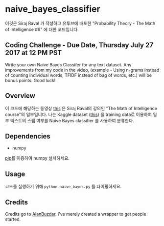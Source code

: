# naive_bayes_classifier
이것은 Siraj Raval 가 작성하고 유투브에 배포한 "Probability Theory - The Math of Intelligence #6" 에 대한 코드입니다.  


## Coding Challenge - Due Date, Thursday July 27 2017 at 12 PM PST

Write your own Naive Bayes Classifer for any text dataset. Any improvements from my code in the video, (example - Using n-grams instead of counting individual words, TFIDF instead of bag of words, etc.) will be bonus points. Good luck! 

## Overview

이 코드에 해당하는 동영상 [this](https://youtu.be/PrkiRVcrxOs) 은 Siraj Raval의 강의인 "The Math of Intelligence course"의 일부입니다. 나는 Kaggle dataset ([this](https://www.kaggle.com/uciml/sms-spam-collection-dataset)) 을 training data로 이용하여 일부 텍스트의 스팸 여부를 Naive Bayes classifier 를 사용하여 분류한다. 

## Dependencies

* numpy

[pip](https://pip.pypa.io/en/stable/)를 이용하여 numpy 설치하세요.


## Usage

코드를 실행하기 위해 `python naive_bayes.py` 를 타이핑하세요.


## Credits

Credits go to [AlanBuzdar](https://github.com/alanbuzdar). I've merely created a wrapper to get people started. 
